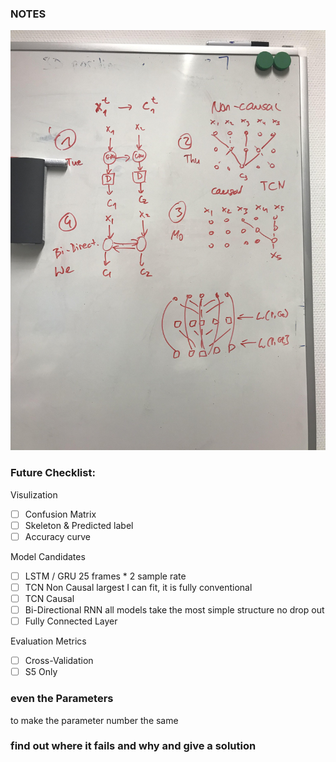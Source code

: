 ### NOTES

![](https://raw.githubusercontent.com/notagenius/Action_Category_CVG/master/model_tips.jpg?token=AGSPNMZSFEZD4NICGXVOBZS57TVYU)
### Future Checklist:
Visulization
- [ ] Confusion Matrix
- [ ] Skeleton & Predicted label
- [ ] Accuracy curve

Model Candidates
- [ ] LSTM / GRU 25 frames * 2 sample rate 
- [ ] TCN Non Causal largest I can fit, it is fully conventional
- [ ] TCN Causal 
- [ ] Bi-Directional RNN 
all models take the most simple structure no drop out
- [ ] Fully Connected Layer

Evaluation Metrics
- [ ] Cross-Validation
- [ ] S5 Only

### even the Parameters 
to make the parameter number the same

### find out where it fails and why and give a solution



